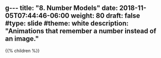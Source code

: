 g---
title: "8. Number Models"
date: 2018-11-05T07:44:46-06:00
weight: 80
draft: false
#type: slide
#theme: white
description: "Animations that remember a number instead of an image."
---

{{% children %}}

